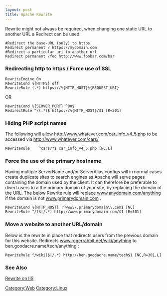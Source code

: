 ```yaml
---
layout: post 
title: Apache Rewrite
---
```


Rewrite might not always be required, when changing one static URL to
another URL a Redirect can be used:

    #Redirect the base-URL (only) to https
    Redirect permanent / https://mydomain.com
    #Redirect a particular uri to another url
    Redirect permanent /foo http://www.foobar.com/bar

### Redirecting http to https / Force use of SSL

    RewriteEngine On
    RewriteCond %{HTTPS} off
    RewriteRule (.*) https://%{HTTP_HOST}%{REQUEST_URI}

OR

    RewriteCond %{SERVER_PORT} ^80$
    RedirectRule ^/(.*)$ https://%{HTTP_HOST}/$1 [R=301]

### Hiding PHP script names

The following will allow <http://www.whatever.com/car_info_v4_5.php> to
be accessed via <http://www.whatever.com/cars/>

    RewriteRule    ^cars/?$ car_info_v4_5.php [NC,L]

### Force the use of the primary hostname

Having multiple ServerName and/or ServerAlias configs will in normal
cases create duplicate sites to search engines as Apache will serve
pages containing the domain used by the client. It can therefore be
preferable to divert users to a the primary domain of your site, by
replacing the domain of the URL. The below Rewrite rule will replace
www.anydomain.com/anything if the domain is not www.primarydomain.com .

    RewriteCond %{HTTP_HOST} !^www\\.primarydomain\\.com$ [NC]
    RewriteRule ^/($|/.*) http://www.primarydomain.com/$1 [R=301]

### Move a website to another URL/domain

Below is the rewrite in place that redirects users from the previous
domain for this website. Redirects www.rogerrabbit.net/wiki/anything to
ben.goodacre.name/tech/anything :

    RewriteRule ^/wiki($|/.*) http://ben.goodacre.name/tech$1 [NC,R=301,L]

### See Also

[Rewrite on IIS](Rewrite_on_IIS_that_actually_works "wikilink")

[Category:Web](Category:Web "wikilink")
[Category:Linux](Category:Linux "wikilink")
